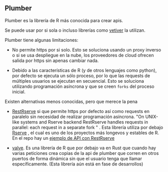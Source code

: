 ## Plumber

Plumber es la librería de R más conocida para crear apis. 

Se puede usar por si sola o incluso librerías como [vetiver](https://vetiver.rstudio.com/) la utilizan. 


Plumber tiene algunas limitaciones:

* No permite https por si solo. Esto se soluciona usando un proxy inverso o si se usa despliegue en la nube, los proveedores de cloud ofrecen salida por https sin apenas cambiar nada.

* Debido a las características de R (y  de otros lenguajes como python), por defecto se ejecuta un sólo proceso, por lo que las requests de múltiples usuarios se ejecutan en secuencial. Esto se soluciona utilizando programación asíncrona y que se creen `forks` del proceso inicial.



Existen alternativas menos conocidas, pero que merece la pena

* [RestRserve](https://restrserve.org/) si que permite https por defecto así como requests en paralelo sin necesidad de realizar programación asíncrona. "On UNIX-like systems and Rserve backend RestRserve handles requests in parallel: each request in a separate fork " . Esta librería utiliza por debajo [Rserve](https://github.com/s-u/Rserve) , el cual es uno de los proyectos más longevos y estables de R.  En el repo  hay un [ejemplo de API con RestRserve](https://github.com/joscani/road-to-production/blob/main/RestRserve_example_api/RestRserve.R)


* [valve](https://josiahparry.com/posts/2023-08-22-valve-for-production/2023-08-22-valve-for-production). Es una librería de R que por debajo va en Rust que cuando hay varias peticiones crea copias de la api de plumber que corren en otros puertos de forma dinámica sin que el usuario tenga que llamar específicamente. (Esta librería aún está en fase de desarrollos)
